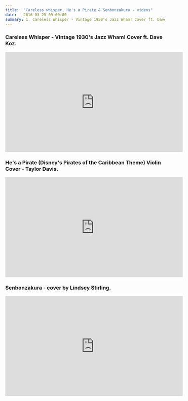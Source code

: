 ```yaml
---
title:  "Careless whisper, He's a Pirate & Senbonzakura - videos"
date:   2016-03-25 09:00:00
summary: 1. Careless Whisper - Vintage 1930's Jazz Wham! Cover ft. Dave Koz. 2. He's a Pirate (Disney's Pirates of the Caribbean Theme) Violin Cover - Taylor Davis. 3. Senbonzakura - cover by Lindsey Stirling.
---
```


### Careless Whisper - Vintage 1930's Jazz Wham! Cover ft. Dave Koz.

<iframe width="560" height="315" src="https://www.youtube.com/embed/lVXziMFEqX0" frameborder="0" allowfullscreen></iframe>

### He's a Pirate (Disney's Pirates of the Caribbean Theme) Violin Cover - Taylor Davis.

<iframe width="560" height="315" src="https://www.youtube.com/embed/ZnJ7uOK4nYg" frameborder="0" allowfullscreen></iframe>

### Senbonzakura - cover by Lindsey Stirling.

<iframe width="560" height="315" src="https://www.youtube.com/embed/6-wEAeNcA_A" frameborder="0" allowfullscreen></iframe>
